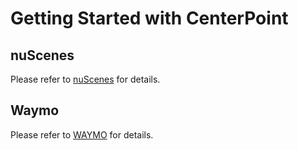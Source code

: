 # Getting Started with CenterPoint

## nuScenes
Please refer to [nuScenes](NUSC.md) for details.

## Waymo
Please refer to [WAYMO](WAYMO.md) for details. 